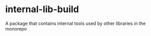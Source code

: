 # internal-lib-build

A package that contains internal tools used by other libraries in the monorepo
